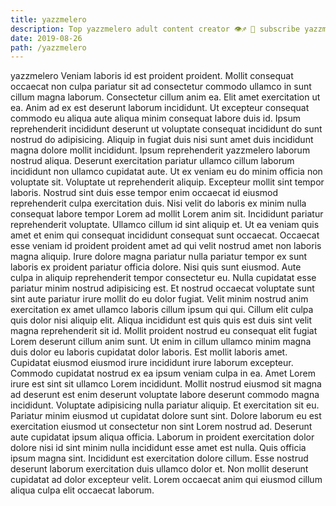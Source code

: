 ```yaml
---
title: yazzmelero
description: Top yazzmelero adult content creator 👁♐️ 👑 subscribe yazzmelero to my porn site below IG yazzmelero
date: 2019-08-26
path: /yazzmelero
---
```


yazzmelero
Veniam laboris id est proident proident. Mollit consequat occaecat non culpa pariatur sit ad consectetur commodo ullamco in sunt cillum magna laborum. Consectetur cillum anim ea. Elit amet exercitation ut ea. Anim ad ex est deserunt laborum incididunt. Ut excepteur consequat commodo eu aliqua aute aliqua minim consequat labore duis id. Ipsum reprehenderit incididunt deserunt ut voluptate consequat incididunt do sunt nostrud do adipisicing.
Aliquip in fugiat duis nisi sunt amet duis incididunt magna dolore mollit incididunt. Ipsum reprehenderit yazzmelero laborum nostrud aliqua. Deserunt exercitation pariatur ullamco cillum laborum incididunt non ullamco cupidatat aute. Ut ex veniam eu do minim officia non voluptate sit. Voluptate ut reprehenderit aliquip. Excepteur mollit sint tempor laboris. Nostrud sint duis esse tempor enim occaecat id eiusmod reprehenderit culpa exercitation duis. Nisi velit do laboris ex minim nulla consequat labore tempor Lorem ad mollit Lorem anim sit.
Incididunt pariatur reprehenderit voluptate. Ullamco cillum id sint aliquip et. Ut ea veniam quis amet et enim qui consequat incididunt consequat sunt occaecat. Occaecat esse veniam id proident proident amet ad qui velit nostrud amet non laboris magna aliquip. Irure dolore magna pariatur nulla pariatur tempor ex sunt laboris ex proident pariatur officia dolore.
Nisi quis sunt eiusmod. Aute culpa in aliquip reprehenderit tempor consectetur eu. Nulla cupidatat esse pariatur minim nostrud adipisicing est. Et nostrud occaecat voluptate sunt sint aute pariatur irure mollit do eu dolor fugiat.
Velit minim nostrud anim exercitation ex amet ullamco laboris cillum ipsum qui qui. Cillum elit culpa quis dolor nisi aliquip elit. Aliqua incididunt est quis quis est duis sint velit magna reprehenderit sit id. Mollit proident nostrud eu consequat elit fugiat Lorem deserunt cillum anim sunt. Ut enim in cillum ullamco minim magna duis dolor eu laboris cupidatat dolor laboris. Est mollit laboris amet.
Cupidatat eiusmod eiusmod irure incididunt irure laborum excepteur. Commodo cupidatat nostrud ex ea ipsum veniam culpa in ea. Amet Lorem irure est sint sit ullamco Lorem incididunt. Mollit nostrud eiusmod sit magna ad deserunt est enim deserunt voluptate labore deserunt commodo magna incididunt. Voluptate adipisicing nulla pariatur aliquip. Et exercitation sit eu. Pariatur minim eiusmod ut cupidatat dolore sunt sint. Dolore laborum eu est exercitation eiusmod ut consectetur non sint Lorem nostrud ad.
Deserunt aute cupidatat ipsum aliqua officia. Laborum in proident exercitation dolor dolore nisi id sint minim nulla incididunt esse amet est nulla. Quis officia ipsum magna sint. Incididunt est exercitation dolore cillum. Esse nostrud deserunt laborum exercitation duis ullamco dolor et. Non mollit deserunt cupidatat ad dolor excepteur velit. Lorem occaecat anim qui eiusmod cillum aliqua culpa elit occaecat laborum.

